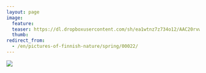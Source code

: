 ```yaml
---
layout: page
image:
  feature:
  teaser: https://dl.dropboxusercontent.com/sh/ea1wtnz7z734o12/AAC20rvwfVgK7f_keto24nRFa/luontokuvat/kes%C3%A4/2/20140506_193128-245px.jpg
  thumb:
redirect_from:
  - /en/pictures-of-finnish-nature/spring/00022/
---
```


[![](https://dl.dropboxusercontent.com/sh/ea1wtnz7z734o12/AABRBPyS0YVmERv6m-AYU20Ha/luontokuvat/kes%C3%A4/2/20140506_193128-800px.jpg)](https://dl.dropboxusercontent.com/sh/ea1wtnz7z734o12/AABimjAlDgFARSVU7nRGS6Jka/luontokuvat/kes%C3%A4/2/20140506_193128.jpg)

